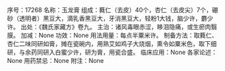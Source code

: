 序号：17268
名称：玉龙膏
组成：蕤仁（去皮）40个，杏仁（去皮尖）7个，硼砂（透明者）黑豆大，滴乳香黑豆大，牙消黑豆大，轻粉1大钱，脑少许，麝少许。
出处：《魏氏家藏方》卷九。
主治：诸风毒眼赤涩，眵泪隐痛，或生瘀肉翳膜。
加减：None
功效：None
用法用量：每点半粟米许。
制备方法：取蕤仁、杏仁二味同研如膏，摊在瓷碗内，用熟艾如鸡子大烧烟，熏令如粟米色，取下细研，与余药同研入白蜜少许，研为膏，用瓷合盛。
临床应用：None
各家论述：None
用药禁忌：None
附注：None
